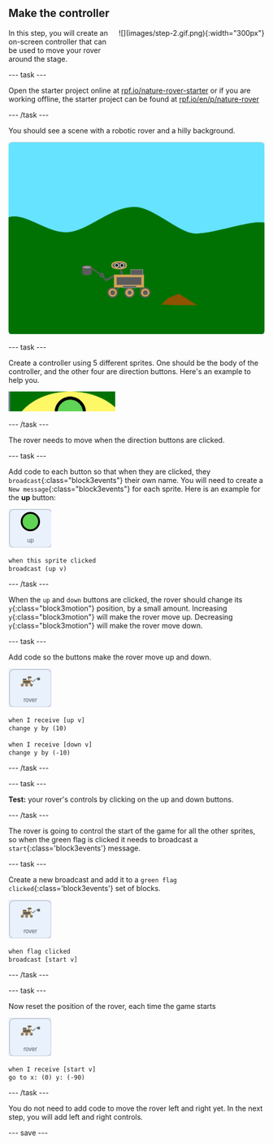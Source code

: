 ## Make the controller

<div style="display: flex; flex-wrap: wrap">
<div style="flex-basis: 200px; flex-grow: 1; margin-right: 15px;">
In this step, you will create an on-screen controller that can be used to move your rover around the stage.
</div>
<div>
![](images/step-2.gif.png){:width="300px"}
</div>
</div>

--- task ---

Open the starter project online at [rpf.io/nature-rover-starter](https://rpf.io/nature-rover-starter) or if you are working offline, the starter project can be found at [rpf.io/en/p/nature-rover](https://rpf.io/en/p/nature-rover)

--- /task ---

You should see a scene with a robotic rover and a hilly background. 

![the staring background showing hills, a pile of mud and a robot](images/starter-background.png)

--- task ---

Create a controller using 5 different sprites. One should be the body of the controller, and the other four are direction buttons. Here's an example to help you.

![image of a controller on the Scratch stage with four green buttons on a yellow oval background](images/controller.png)

--- /task ---

The rover needs to move when the direction buttons are clicked.

--- task ---

Add code to each button so that when they are clicked, they `broadcast`{:class="block3events"} their own name. You will need to create a `New message`{:class="block3events"} for each sprite. Here is an example for the **up** button:

![the up sprite](images/up-sprite.png)
```blocks3
when this sprite clicked
broadcast (up v)
```

--- /task ---

When the `up` and `down` buttons are clicked, the rover should change its `y`{:class="block3motion"} position, by a small amount. Increasing `y`{:class="block3motion"} will make the rover move up. Decreasing `y`{:class="block3motion"} will make the rover move down.

--- task ---

Add code so the buttons make the rover move up and down.

![the rover sprite](images/rover-sprite.png)
```blocks3
when I receive [up v]
change y by (10)

when I receive [down v]
change y by (-10)
```

--- /task ---

--- task ---

**Test:** your rover's controls by clicking on the up and down buttons.

--- /task ---

The rover is going to control the start of the game for all the other sprites, so when the green flag is clicked it needs to broadcast a `start`{:class='block3events'} message.

--- task ---

Create a new broadcast and add it to a `green flag clicked`{:class='block3events'} set of blocks.

![the rover sprite](images/rover-sprite.png)
```blocks3
when flag clicked
broadcast [start v]
``` 

--- /task ---

--- task ---

Now reset the position of the rover, each time the game starts

![the rover sprite](images/rover-sprite.png)
```blocks3
when I receive [start v]
go to x: (0) y: (-90)
```

--- /task ---

You do not need to add code to move the rover left and right yet. In the next step, you will add left and right controls.

--- save ---
